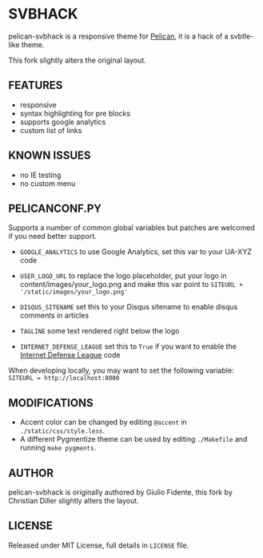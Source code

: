 # SVBHACK

pelican-svbhack is a responsive theme for [Pelican](http://getpelican.com), it is a hack of a svbtle-like theme.

This fork slightly alters the original layout.

## FEATURES

- responsive
- syntax highlighting for pre blocks
- supports google analytics
- custom list of links

## KNOWN ISSUES

- no IE testing
- no custom menu

## PELICANCONF.PY

Supports a number of common global variables but patches are welcomed if you need better support.

- `GOOGLE_ANALYTICS` to use Google Analytics, set this var to your UA-XYZ code

- `USER_LOGO_URL` to replace the logo placeholder, put your logo in content/images/your_logo.png and make this var point to `SITEURL + '/static/images/your_logo.png'`

- `DISQUS_SITENAME` set this to your Disqus sitename to enable disqus comments in articles

- `TAGLINE` some text rendered right below the logo

- `INTERNET_DEFENSE_LEAGUE` set this to `True` if you want to enable the [Internet Defense League](http://internetdefenseleague.org) code

When developing locally, you may want to set the following variable: `SITEURL = http://localhost:8000`

## MODIFICATIONS

- Accent color can be changed by editing `@accent` in `./static/css/style.less`.
- A different Pygmentize theme can be used by editing `./Makefile` and running `make pygments`.

## AUTHOR

pelican-svbhack is originally authored by Giulio Fidente, this fork by Christian Diller slightly alters the layout.

## LICENSE

Released under MIT License, full details in `LICENSE` file.
